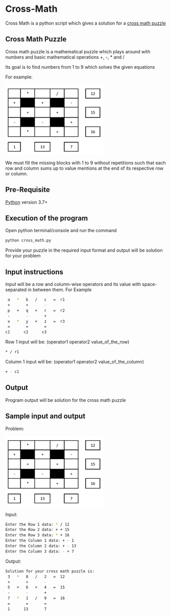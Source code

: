 # Cross-Math
Cross Math is a python script which gives a solution for a [cross math puzzle](https://www.pleacher.com/mp/puzzles/mathpuz/mobcm39.html)

## Cross Math Puzzle
Cross math puzzle is a mathematical puzzle which plays around with numbers and basic mathematical operations +, -, * and /

Its goal is to find numbers from 1 to 9 which solves the given equations

For example:

![image](https://github.com/BharathN96/Cross-Math/blob/example_image/images/example_image.png)

We must fill the missing blocks with 1 to 9 without repetitions such that each row and column sums up to value mentions at the end of its respective row or column.

## Pre-Requisite
[Python](https://www.python.org/) version 3.7+

## Execution of the program
Open python terminal/console and run the command
```bash
python cross_math.py
```
Provide your puzzle in the required input format and output will be solution for your problem

## Input instructions
Input will be a row and column-wise operators and its value with space-separated in between them.
For Example
```bash
 a   *   b   /   c   =  r1 
 +       +       - 
 p   +   q   +   r   =  r2 
 -       -       + 
 x   *   y   +   z   =  r3 
 =       =       = 
c1      c2      c3 
```
Row 1 input will be: (operator1 operator2 value_of_the_row)
```bash
* / r1
```
Column 1 input will be: (operator1 operator2 value_of_the_column)
```bash
+ - c1
```

## Output
Program output will be solution for the cross math puzzle

## Sample input and output
Problem:

![image](https://github.com/BharathN96/Cross-Math/blob/example_image/images/example_image.png)

Input:
```bash
Enter the Row 1 data: * / 12
Enter the Row 2 data: + + 15
Enter the Row 3 data: * + 16
Enter the Column 1 data: + - 1
Enter the Column 2 data: + - 13
Enter the Column 3 data: - + 7
```
Output:
```bash
Solution for your cross math puzzle is:
 3   *   8   /   2   =  12 
 +       +       - 
 5   +   6   +   4   =  15 
 -       -       + 
 7   *   1   /   9   =  16 
 =       =       = 
 1      13       7 
 ```
